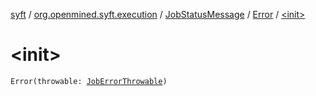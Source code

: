 [syft](../../../index.md) / [org.openmined.syft.execution](../../index.md) / [JobStatusMessage](../index.md) / [Error](index.md) / [&lt;init&gt;](./-init-.md)

# &lt;init&gt;

`Error(throwable: `[`JobErrorThrowable`](../../-job-error-throwable/index.md)`)`